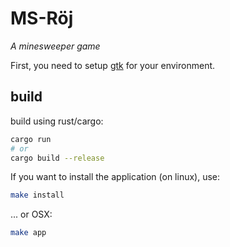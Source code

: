 # MS-Röj

*A minesweeper game*

First, you need to setup [gtk](https://www.gtk.org/docs/installations/) for your environment.<br/>

## build

build using rust/cargo:
```sh
cargo run
# or
cargo build --release
```

If you want to install the application (on linux), use:
```sh
make install
```

... or OSX:
```sh
make app
```
